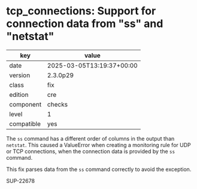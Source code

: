 [//]: # (werk v2)
# tcp_connections: Support for connection data from "ss" and "netstat"

key        | value
---------- | ---
date       | 2025-03-05T13:19:37+00:00
version    | 2.3.0p29
class      | fix
edition    | cre
component  | checks
level      | 1
compatible | yes

The `ss` command has a different order of columns in the output than
`netstat`.
This caused a ValueError when creating a monitoring rule for UDP or TCP
connections, when the connection data is provided by the `ss` command.

This fix parses data from the `ss` command correctly to avoid the exception.

SUP-22678
